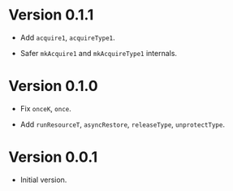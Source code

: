 # Version 0.1.1

* Add `acquire1`, `acquireType1`.

* Safer `mkAcquire1` and `mkAcquireType1` internals.


# Version 0.1.0

* Fix `onceK`, `once`.

* Add `runResourceT`, `asyncRestore`, `releaseType`, `unprotectType`.


# Version 0.0.1

* Initial version.
